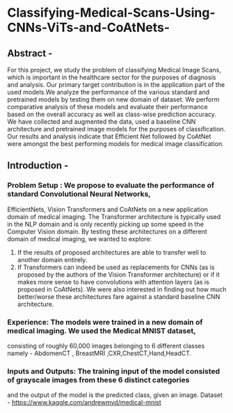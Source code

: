 # Classifying-Medical-Scans-Using-CNNs-ViTs-and-CoAtNets-

## Abstract -
For this project, we study the problem of classifying Medical Image Scans, which is important in the healthcare
sector for the purposes of diagnosis and analysis. Our primary target contribution is in the application part of the
used models.We analyze the performance of the various standard and pretrained models by testing them on new
domain of dataset. We perform comparative analysis of these models and evaluate their performance based on
the overall accuracy as well as class-wise prediction accuracy. We have collected and augmented the data, used a
baseline CNN architecture and pretrained image models for the purposes of classification. Our results and analysis
indicate that Efficient Net followed by CoAtNet were amongst the best performing models for medical image
classification.

## Introduction -
### Problem Setup : We propose to evaluate the performance of standard Convolutional Neural Networks,
EfficientNets, Vision Transformers and CoAtNets on a new application domain of medical imaging. The
Transformer architecture is typically used in the NLP domain and is only recently picking up some speed in the
Computer Vision domain. By testing these architectures on a different domain of medical imaging, we wanted to
explore:
1. If the results of proposed architectures are able to transfer well to another domain entirely.
2. If Transformers can indeed be used as replacements for CNNs (as is proposed by the authors of the Vision
Transformer architecture) or if it makes more sense to have convolutions with attention layers (as is proposed in
CoAtNets).
We were also interested in finding out how much better/worse these architectures fare against a standard
baseline CNN architecture.
### Experience: The models were trained in a new domain of medical imaging. We used the Medical MNIST dataset,
consisting of roughly 60,000 images belonging to 6 different classes namely - AbdomenCT , BreastMRI
,CXR,ChestCT,Hand,HeadCT.
### Inputs and Outputs: The training input of the model consisted of grayscale images from these 6 distinct categories
and the output of the model is the predicted class, given an image. Dataset -
https://www.kaggle.com/andrewmvd/medical-mnist
